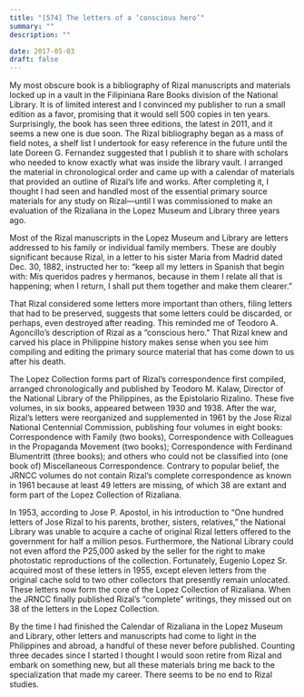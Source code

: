 ```yaml
---
title: "[574] The letters of a ‘conscious hero’"
summary: ""
description: ""

date: 2017-05-03
draft: false
---
```



My most obscure book is a bibliography of Rizal manuscripts and materials locked up in a vault in the Filipiniana Rare Books division of the National Library. It is of limited interest and I convinced my publisher to run a small edition as a favor, promising that it would sell 500 copies in ten years. Surprisingly, the book has seen three editions, the latest in 2011, and it seems a new one is due soon. The Rizal bibliography began as a mass of field notes, a shelf list I undertook for easy reference in the future until the late Doreen G. Fernandez suggested that I publish it to share with scholars who needed to know exactly what was inside the library vault. I arranged the material in chronological order and came up with a calendar of materials that provided an outline of Rizal’s life and works. After completing it, I thought I had seen and handled most of the essential primary source materials for any study on Rizal—until I was commissioned to make an evaluation of the Rizaliana in the Lopez Museum and Library three years ago.

Most of the Rizal manuscripts in the Lopez Museum and Library are letters addressed to his family or individual family members. These are doubly significant because Rizal, in a letter to his sister Maria from Madrid dated Dec. 30, 1882, instructed her to: “keep all my letters in Spanish that begin with: Mis queridos padres y hermanos, because in them I relate all that is happening; when I return, I shall put them together and make them clearer.”

That Rizal considered some letters more important than others, filing letters that had to be preserved, suggests that some letters could be discarded, or perhaps, even destroyed after reading. This reminded me of Teodoro A. Agoncillo’s description of Rizal as a “conscious hero.” That Rizal knew and carved his place in Philippine history makes sense when you see him compiling and editing the primary source material that has come down to us after his death.

The Lopez Collection forms part of Rizal’s correspondence first compiled, arranged chronologically and published by Teodoro M. Kalaw, Director of the National Library of the Philippines, as the Epistolario Rizalino. These five volumes, in six books, appeared between 1930 and 1938. After the war, Rizal’s letters were reorganized and supplemented in 1961 by the Jose Rizal National Centennial Commission, publishing four volumes in eight books: Correspondence with Family (two books), Correspondence with Colleagues in the Propaganda Movement (two books); Correspondence with Ferdinand Blumentritt (three books); and others who could not be classified into (one book of) Miscellaneous Correspondence. Contrary to popular belief, the JRNCC volumes do not contain Rizal’s complete correspondence as known in 1961 because at least 49 letters are missing, of which 38 are extant and form part of the Lopez Collection of Rizaliana.

In 1953, according to Jose P. Apostol, in his introduction to “One hundred letters of Jose Rizal to his parents, brother, sisters, relatives,” the National Library was unable to acquire a cache of original Rizal letters offered to the government for half a million pesos. Furthermore, the National Library could not even afford the P25,000 asked by the seller for the right to make photostatic reproductions of the collection. Fortunately, Eugenio Lopez Sr. acquired most of these letters in 1955, except eleven letters from the original cache sold to two other collectors that presently remain unlocated. These letters now form the core of the Lopez Collection of Rizaliana. When the JRNCC finally published Rizal’s “complete” writings, they missed out on 38 of the letters in the Lopez Collection.

By the time I had finished the Calendar of Rizaliana in the Lopez Museum and Library, other letters and manuscripts had come to light in the Philippines and abroad, a handful of these never before published. Counting three decades since I started I thought I would soon retire from Rizal and embark on something new, but all these materials bring me back to the specialization that made my career. There seems to be no end to Rizal studies.
